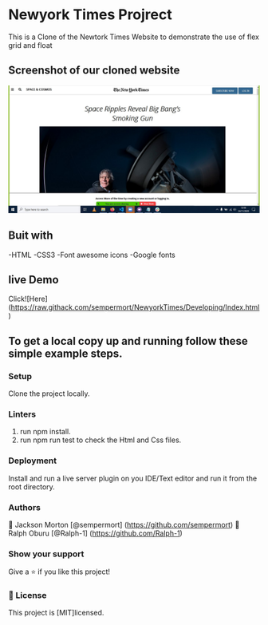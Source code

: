 # Newyork Times Projrect 

This is a Clone of the Newtork Times Website to demonstrate the use of flex grid and float

## Screenshot of our cloned website
![The project is built using HTML and CSS with an extensive use of the grid, flex ,float and css properties. ](images/screenshort.jpg)

## Buit with

-HTML
-CSS3
-Font awesome icons
-Google fonts

## live Demo

Click![Here] (https://raw.githack.com/sempermort/NewyorkTimes/Developing/Index.html)   

## To get a local copy up and running follow these simple example steps.

### Setup

Clone the project locally.

### Linters

1. run npm install.
2. run npm run test to check the Html and Css files.

### Deployment

Install and run a live server plugin on you IDE/Text editor and run it from the root directory.

### Authors
👤 Jackson Morton [@sempermort] (https://github.com/sempermort) 
👤 Ralph Oburu [@Ralph-1] (https://github.com/Ralph-1) 


### Show your support

Give a ⭐️ if you like this project!

### 📝 License

This project is [MIT]licensed.





